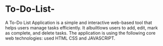 # To-Do-List-
A To-Do List Application is a simple and interactive web-based tool that helps users manage tasks efficiently. It albuiltlows users to add, edit, mark as complete, and delete tasks. The application is  using the following core web technologies: used HTML CSS and JAVASCRIPT.
